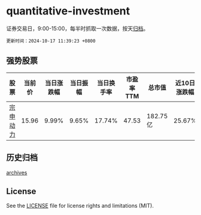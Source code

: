 # quantitative-investment

证券交易日，9:00-15:00，每半时抓取一次数据，按天[归档](archives)。

`更新时间：2024-10-17 11:39:23 +0800`

## 强势股票

|股票|当前价|当日涨跌幅|当日振幅|当日换手率|市盈率TTM|总市值|近10日涨跌幅|
|----|----|----|----|----|----|----|----|
|[宗申动力](https://xueqiu.com/S/SZ001696)|15.96|9.99%|9.65%|17.74%|47.53|182.75亿|25.67%|

## 历史归档

[archives](archives)

## License

See the [LICENSE](LICENSE) file for license rights and limitations (MIT).